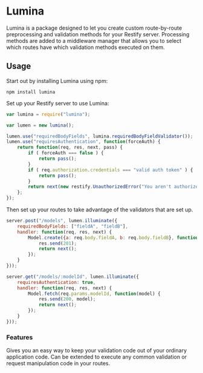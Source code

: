 # Lumina

Lumina is a package designed to let you create custom route-by-route preprocessing and validation methods for your Restify server. 
Processing methods are added to a middleware manager that allows you to select which routes have which validation methods executed on them.

## Usage

Start out by installing Lumina using npm:

    npm install lumina

Set up your Restify server to use Lumina:

```javascript
var lumina = require("lumina");

var lumen = new lumina();

lumen.use("requiredBodyFields", lumina.requiredBodyFieldValidator());
lumen.use("requiresAuthentication", function(forceAuth) {
    return function(req, res, next, pass) {
        if ( forceAuth === false ) {
            return pass();
        }
        if ( req.authorization.credentials === "valid auth token" ) {
            return pass();
        }
        return next(new restify.UnauthorizedError("You aren't authorized to access this resource"));
    };
});
```

Then set up your routes to take advantage of the validators that are set up.

```javascript
server.post("/models", lumen.illuminate({
	requiredBodyFields: ["fieldA", "fieldB"],
	handler: function(req, res, next) {
		Model.create({a: req.body.fieldA, b: req.body.fieldB}, function() {
			res.send(201);
			return next();
		});
	}
}));

server.get("/models/:modelId", lumen.illuminate({
	requiresAuthentication: true,
	handler: function(req, res, next) {
		Model.fetch(req.params.modelId, function(model) {
			res.send(200, model);
			return next();
		});
	}
}));
```

### Features

Gives you an easy way to keep your validation code out of your ordinary application code.
Can be extended to execute any common validation or request manipulation code in your routes.
